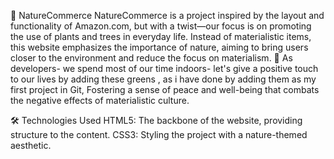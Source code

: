 🌿 NatureCommerce
NatureCommerce is a project inspired by the layout and functionality of Amazon.com, but with a twist—our focus is on promoting the use of plants and trees in everyday life. Instead of materialistic items, this website emphasizes the importance of nature, aiming to bring users closer to the environment and reduce the focus on materialism.
🌳 As developers- we spend most of our time indoors- let's give a positive touch to our lives by adding these greens , as i have done by adding them as my first project in Git, 
Fostering a sense of peace and well-being that combats the negative effects of materialistic culture. 



🛠 Technologies Used
HTML5: The backbone of the website, providing structure to the content.
CSS3: Styling the project with a nature-themed aesthetic.

